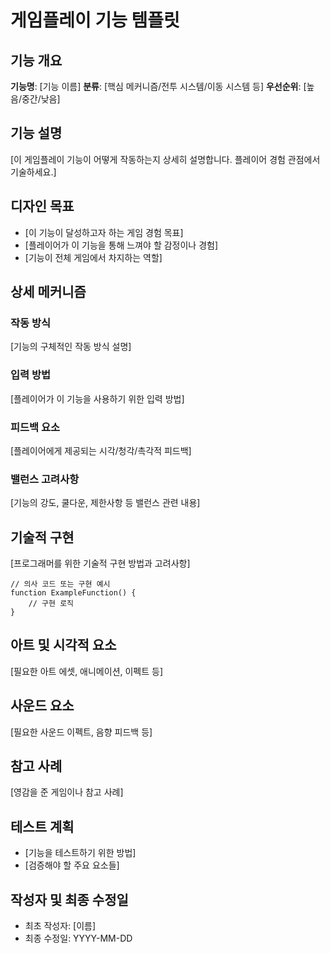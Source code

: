 # 게임플레이 기능 템플릿

## 기능 개요
**기능명**: [기능 이름]
**분류**: [핵심 메커니즘/전투 시스템/이동 시스템 등]
**우선순위**: [높음/중간/낮음]

## 기능 설명
[이 게임플레이 기능이 어떻게 작동하는지 상세히 설명합니다. 플레이어 경험 관점에서 기술하세요.]

## 디자인 목표
- [이 기능이 달성하고자 하는 게임 경험 목표]
- [플레이어가 이 기능을 통해 느껴야 할 감정이나 경험]
- [기능이 전체 게임에서 차지하는 역할]

## 상세 메커니즘
### 작동 방식
[기능의 구체적인 작동 방식 설명]

### 입력 방법
[플레이어가 이 기능을 사용하기 위한 입력 방법]

### 피드백 요소
[플레이어에게 제공되는 시각/청각/촉각적 피드백]

### 밸런스 고려사항
[기능의 강도, 쿨다운, 제한사항 등 밸런스 관련 내용]

## 기술적 구현
[프로그래머를 위한 기술적 구현 방법과 고려사항]
```
// 의사 코드 또는 구현 예시
function ExampleFunction() {
    // 구현 로직
}
```

## 아트 및 시각적 요소
[필요한 아트 에셋, 애니메이션, 이펙트 등]

## 사운드 요소
[필요한 사운드 이펙트, 음향 피드백 등]

## 참고 사례
[영감을 준 게임이나 참고 사례]

## 테스트 계획
- [기능을 테스트하기 위한 방법]
- [검증해야 할 주요 요소들]

## 작성자 및 최종 수정일
- 최초 작성자: [이름]
- 최종 수정일: YYYY-MM-DD